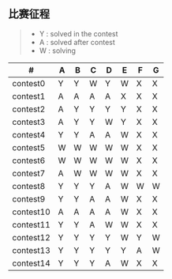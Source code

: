 ## 比赛征程
> * Y : solved in the contest
> * A : solved after contest
> * W : solving


  \# |  A  |  B  |  C  |  D  |  E  |  F  |  G  
---|---|---|---|---|---|---|---
|contest0|Y|Y|W|Y|W|X|X
|contest1|A|A|A|A|X|X|X
|contest2|A|Y|Y|Y|Y|X|X
|contest3|A|Y|Y|W|Y|X|X
|contest4|Y|Y|A|A|W|X|X
|contest5|W|W|W|W|W|X|X
|contest6|W|W|W|W|W|X|X
|contest7|A|W|W|W|W|X|X
|contest8|Y|Y|Y|A|W|W|W
|contest9|Y|Y|A|A|W|X|X
|contest10|A|A|A|A|W|X|X
|contest11|Y|Y|A|W|W|X|X
|contest12|Y|Y|Y|Y|W|Y|W
|contest13|Y|Y|Y|Y|Y|A|W
|contest14|Y|Y|Y|A|W|X|X
